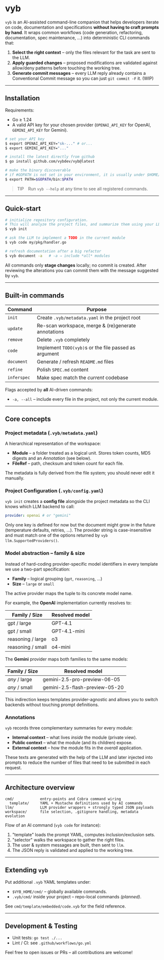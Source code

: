 # vyb

`vyb` is an AI-assisted command-line companion that helps developers
iterate on code, documentation and specifications **without having to
craft prompts by hand**.  It wraps common workflows (code generation,
refactoring, documentation, spec maintenance, …) into deterministic CLI
commands that:

1. **Select the right context** – only the files relevant for the task
   are sent to the LLM.
2. **Apply guarded changes** – proposed modifications are validated
   against allow/deny patterns before touching the working tree.
3. **Generate commit messages** – every LLM reply already contains a
   Conventional Commit message so you can just `git commit -F` it.  (WIP)

---

## Installation

Requirements:

* Go ≥ 1.24
* A valid API key for your chosen provider (`OPENAI_API_KEY` for OpenAI,
  `GEMINI_API_KEY` for Gemini).

```bash
# set your API key
$ export OPENAI_API_KEY="sk-..." # or...
$ export GEMINI_API_KEY="..."

# install the latest directly from github
$ go install github.com/vybdev/vyb@latest

# make the binary discoverable
# if #GOPATH is not set in your environment, it is usually under $HOME/go
$ export PATH=$GOPATH/bin:$PATH
```

> TIP Run `vyb --help` at any time to see all registered commands.

---

## Quick-start

```bash
# initialize repository configuration. 
# This will analyze the project files, and summarize them using your LLM provider of choice.
$ vyb init

# ask the LLM to implement a TODO in the current module
$ vyb code my/pkg/handler.go

# refresh documentation after a big refactor
$ vyb document -a   # -a ⇒ include *all* modules
```

All commands only **stage changes** locally; no commit is created.  After
reviewing the alterations you can commit them with the message suggested
by `vyb`.

---

## Built-in commands

| Command        | Purpose                                                    |
|----------------|------------------------------------------------------------|
| `init`         | Create `.vyb/metadata.yaml` in the project root            |
| `update`       | Re-scan workspace, merge & (re)generate annotations        |
| `remove`       | Delete `.vyb` completely                                   |
| `code`         | Implement `TODO(vyb)`s or the file passed as argument      |
| `document`     | Generate / refresh `README.md` files                       |
| `refine`       | Polish `SPEC.md` content                                   |
| `inferspec`    | Make spec match the *current* codebase                     |

Flags accepted by **all** AI-driven commands:

* `-a, --all` – include every file in the project, not only the current
  module.

---

## Core concepts

### Project metadata (`.vyb/metadata.yaml`)

A hierarchical representation of the workspace:

* **Module** – a folder treated as a logical unit.  Stores token counts,
  MD5 digests and an *Annotation* (see below).
* **FileRef** – path, checksum and token count for each file.

The metadata is fully derived from the file system; you should never
edit it manually.


### Project Configuration (`.vyb/config.yaml`)

`vyb init` creates a **config file** alongside the project metadata so the
CLI knows which LLM backend to call:

```yaml
provider: openai # or "gemini"
```

Only one key is defined for now but the document might grow in the future
(temperature defaults, retries, …).  The provider string is case-insensitive
and must match one of the options returned by `vyb llm.SupportedProviders()`.

### Model abstraction – family & size

Instead of hard-coding provider-specific model identifiers in every template
we use a two-part specification:

* **Family** – logical grouping (`gpt`, `reasoning`, …)
* **Size**   – `large` or `small`

The active provider maps the tuple to its concrete model name.

For example, the **OpenAI** implementation currently resolves to:

| Family / Size | Resolved model |
|---------------|----------------|
| gpt   / large | GPT-4.1        |
| gpt   / small | GPT-4.1-mini   |
| reasoning / large | o3         |
| reasoning / small | o4-mini    |

The **Gemini** provider maps both families to the same models:

| Family / Size | Resolved model                 |
|---------------|--------------------------------|
| *any* / large | gemini-2.5-pro-preview-06-05   |
| *any* / small | gemini-2.5-flash-preview-05-20 |

This indirection keeps templates provider-agnostic and allows you to switch
backends without touching prompt definitions.

### Annotations

`vyb` records three complementary summaries for every module:

* **Internal context** – what lives *inside* the module (private view).
* **Public context** – what the module (and its children) expose.
* **External context** – how the module fits in the *overall* application.

These texts are generated with the help of the LLM and later injected
into prompts to reduce the number of files that need to be submitted in each request.

---

## Architecture overview

```
cmd/            entry-points and Cobra command wiring
  template/     YAML + Mustache definitions used by AI commands
llm/            LLM provider wrappers + strongly typed JSON payloads
workspace/      file selection, .gitignore handling, metadata evolution
```

Flow of an AI command (`vyb code` for instance):

1. "template" loads the prompt YAML, computes inclusion/exclusion sets.
2. "selector" walks the workspace to gather the right files.
3. The user & system messages are built, then sent to `llm`.
4. The JSON reply is validated and applied to the working tree.

---

## Extending `vyb`

Put additional `.vyb` YAML templates under:

* `$VYB_HOME/cmd/` – globally available commands.
* `.vyb/cmd/` inside your project – repo-local commands *(planned)*.

See `cmd/template/embedded/code.vyb` for the field reference.

---

## Development & Testing

* Unit tests: `go test ./...`
* Lint / CI:   see `.github/workflows/go.yml`

Feel free to open issues or PRs – all contributions are welcome!

